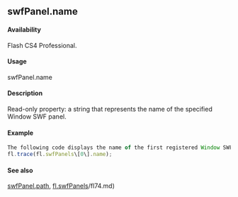 ## swfPanel.name

#### Availability

Flash CS4 Professional.

#### Usage

swfPanel.name

#### Description

Read-only property: a string that represents the name of the specified Window SWF panel.

#### Example

```javascript
The following code displays the name of the first registered Window SWF panel in the Output panel:
fl.trace(fl.swfPanels\[0\].name);

```
#### See also

[swfPanel.path](../swfPanel_object/swfPane4.md), [fl.swfPanels](../flash_object_(fl)/fl74.md)/fl74.md)

<span id="swfPanel.path" class="anchor"></span>
